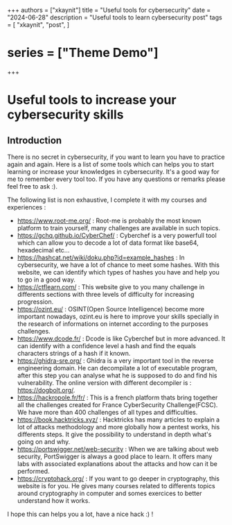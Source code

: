 +++
authors = ["xkaynit"]
title = "Useful tools for cybersecurity"
date = "2024-06-28"
description = "Useful tools to learn cybersecurity post"
tags = [
    "xkaynit",
    "post",
]
# series = ["Theme Demo"]
+++

# Useful tools to increase your cybersecurity skills

## Introduction

There is no secret in cybersecurity, if you want to learn you have to practice again and again. Here is a list of some tools which can helps you to start learning or increase your knowledges in cybersecurity. It's a good way for me to remember every tool too. If you have any questions or remarks please feel free to ask :).

The following list is non exhaustive, I complete it with my courses and experiences :

- https://www.root-me.org/ : Root-me is probably the most known platform to train yourself, many challenges are available in such topics.
- https://gchq.github.io/CyberChef/ : Cyberchef is a very powerfull tool which can allow you to decode a lot of data format like base64, hexadecimal etc...
- https://hashcat.net/wiki/doku.php?id=example_hashes : In cybersecurity, we have a lot of chance to meet some hashes. With this website, we can identify which types of hashes you have and help you to go in a good way. 
- https://ctflearn.com/ : This website give to you many challenge in differents sections with three levels of difficulty for increasing progression. 
- https://ozint.eu/ : OSINT(Open Source Intelligence) become more important nowadays, ozint.eu is here to improve your skills specially in the research of informations on internet according to the purposes challenges. 
- https://www.dcode.fr/ : Dcode is like Cyberchef but in more advanced. It can identify with a confidence level a hash and find the equals characters strings of a hash if it known.
- https://ghidra-sre.org/ : Ghidra is a very important tool in the reverse engineering domain. He can decompilate a lot of executable program, after this step you can analyse what he is supposed to do and find his vulnerability. The online version with different decompiler is : https://dogbolt.org/.
- https://hackropole.fr/fr/ : This is a french platform thats bring together all the challenges created for France CyberSecurity Challenge(FCSC). We have more than 400 challenges of all types and difficulties.
- https://book.hacktricks.xyz/ : Hacktricks has many articles to explain a lot of attacks methodology and more globally how a pentest works, his differents steps. It give the possibility to understand in depth what's going on and why. 
- https://portswigger.net/web-security : When we are talking about web security, PortSwigger is always a good place to learn. It offers many labs with associated explanations about the attacks and how can it be performed.
- https://cryptohack.org/ : If you want to go deeper in cryptography, this website is for you. He gives many courses related to differents topics around cryptography in computer and somes exercices to better understand how it works.

I hope this can helps you a lot, have a nice hack :) ! 
